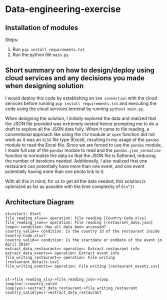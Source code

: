 # Data-engineering-exercise

## Installation of modules
Steps:
1) Run `pip install requirements.txt`
2) Run the python file `main.py`

## Short summary on how to design/deploy using cloud services and any decisions you made when designing solution
I would deploy this code by establishing an `SSH connection` with the cloud services before running `pip install requirements.txt` and executing the code using the cloud services terminal by running `python3 main.py`. 

When designing the solution, I initially explored the data and realized that the JSON file provided was extremely nested hence prompting me to do a draft to explore all the JSON data fully. When it came to file reading, a conventional approach like using the `CSV` module or `open` function did not work as it was an `XLSX` file type (Excel), resulting in my usage of the `pandas` module to read the Excel file. Since we are forced to use the `pandas` module, I made full use of the `pandas` module to read and the `pandas.json_normalize` function to normalize the data so that the JSON file is flattened, reducing the number of iterations needed. Additionally, I also realized that one restaurant can potentially have more than one event, and one event potentially having more than one photo link to it. 

With all this in mind, for us to get all the data needed, this solution is optimized as far as possible with the time complexity of `O(n^2)`

## Architecture Diagram
```flow
st=>start: Start
file_reading_xlsx=> operation: File reading [Country-Code.xlsx]
file_reading_json=> operation: File reading [restaurant_data.json]
loop=> condition: Has all data been accessed?
country_valid=> condition: Is the country id of the restaurant inside Country-Code.xlsx?
country_valid=> condition: Is the startdate or enddate of the event in April 2019?
extract_data_restaurant=> operation: Extract restaurant info
extract_data_events=> operation: Extract event info
file_writing_restaurant=> operation: File writing [restaurant_details.csv]
file_writing_events=> operation: File writing [restaurant_events.csv]


st->file_reading_xlsx->file_reading_json->loop
loop(no)->country_valid
loop(yes)->extract_data_restaurant->file_writing_restaurant
country_valid(yes)->extract_data_restaurant
```